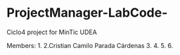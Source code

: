 # ProjectManager-LabCode-
Ciclo4 project for MinTic UDEA

Members: 
1.
2.Cristian Camilo Parada Cárdenas 
3.
4.
5.
6.
